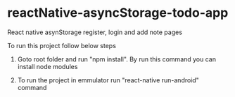 # reactNative-asyncStorage-todo-app
React native asynStorage register, login and add note pages

To run this project follow below steps

1) Goto root folder and run "npm install". By run this command you can install node modules

2) To run the project in emmulator run "react-native run-android" command
